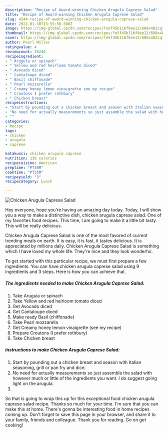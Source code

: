 ```yaml
---
description: "Recipe of Award-winning Chicken Arugula Caprese Salad"
title: "Recipe of Award-winning Chicken Arugula Caprese Salad"
slug: 4244-recipe-of-award-winning-chicken-arugula-caprese-salad
date: 2022-01-30T15:55:56.580Z
image: https://img-global.cpcdn.com/recipes/fe5f45b116f0ee12/680x482cq70/chicken-arugula-caprese-salad-recipe-main-photo.jpg
thumbnail: https://img-global.cpcdn.com/recipes/fe5f45b116f0ee12/680x482cq70/chicken-arugula-caprese-salad-recipe-main-photo.jpg
cover: https://img-global.cpcdn.com/recipes/fe5f45b116f0ee12/680x482cq70/chicken-arugula-caprese-salad-recipe-main-photo.jpg
author: Pearl Miller
ratingvalue: 4
reviewcount: 26240
recipeingredient:
- " Arugula or spinach"
- " Yellow and red heirloom tomato diced"
- " Avocado diced"
- " Cantaloupe diced"
- " Basil chiffonade"
- " Pearl mozzarella"
- " Creamy honey lemon vinaigrette see my recipe"
- " Croutons I prefer rothbury"
- " Chicken breast"
recipeinstructions:
- "Start by pounding out a chicken breast and season with Italian seasoning, grill or pan fry and dice."
- "No need for actually measurements so just assemble the salad with however much or little of the ingredients you want. I do suggest going light on the arugula."
- ""
categories:
- Recipe
tags:
- chicken
- arugula
- caprese

katakunci: chicken arugula caprese 
nutrition: 138 calories
recipecuisine: American
preptime: "PT30M"
cooktime: "PT35M"
recipeyield: "3"
recipecategory: Lunch

---
```



![Chicken Arugula Caprese Salad](https://img-global.cpcdn.com/recipes/fe5f45b116f0ee12/680x482cq70/chicken-arugula-caprese-salad-recipe-main-photo.jpg)

Hey everyone, hope you're having an amazing day today. Today, I will show you a way to make a distinctive dish, chicken arugula caprese salad. One of my favorites food recipes. This time, I am going to make it a little bit tasty. This will be really delicious.

Chicken Arugula Caprese Salad is one of the most favored of current trending meals on earth. It is easy, it is fast, it tastes delicious. It is appreciated by millions daily. Chicken Arugula Caprese Salad is something which I have loved my whole life. They're nice and they look wonderful.




To get started with this particular recipe, we must first prepare a few ingredients. You can have chicken arugula caprese salad using 9 ingredients and 3 steps. Here is how you can achieve that.

<!--inarticleads1-->

##### The ingredients needed to make Chicken Arugula Caprese Salad:

1. Take  Arugula or spinach
1. Take  Yellow and red heirloom tomato diced
1. Get  Avocado diced
1. Get  Cantaloupe diced
1. Make ready  Basil (chiffonade)
1. Take  Pearl mozzarella
1. Get  Creamy honey lemon vinaigrette (see my recipe)
1. Prepare  Croutons (I prefer rothbury)
1. Take  Chicken breast




<!--inarticleads2-->

##### Instructions to make Chicken Arugula Caprese Salad:

1. Start by pounding out a chicken breast and season with Italian seasoning, grill or pan fry and dice.
1. No need for actually measurements so just assemble the salad with however much or little of the ingredients you want. I do suggest going light on the arugula.
1. 




So that is going to wrap this up for this exceptional food chicken arugula caprese salad recipe. Thanks so much for your time. I'm sure that you can make this at home. There's gonna be interesting food in home recipes coming up. Don't forget to save this page in your browser, and share it to your family, friends and colleague. Thank you for reading. Go on get cooking!
